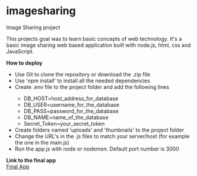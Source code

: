 # imagesharing
Image Sharing project

This projects goal was to learn basic concepts of web technology. It's a basic image sharing web based application built with node.js, html, css and JavaScript.

<b>How to deploy</b>
<ul>
  <li>Use Git to clone the repository or download the .zip file</li>
  <li>Use 'npm install' to install all the needed dependencies</li>
  <li>Create .env file to the project folder and add the following lines</li>
  <ul>
    <li>DB_HOST=host_address_for_database</li>
    <li>DB_USER=username_for_the_database</li>
    <li>DB_PASS=password_for_the_database</li>
    <li>DB_NAME=name_of_the_database</li>
    <li>Secret_Token=your_secret_token</li>
  </ul>
  <li>Create folders named 'uploads' and 'thumbnails' to the project folder</li>
  <li>Change the URL's in the .js files to match your server/host (for example the one in the main.js)</li>
  <li>Run the app.js with node or nodemon. Default port number is 3000</li>
</ul>

<b>Link to the final app</b>
<br>
<a href="http://10.114.32.155/app/">Final App</a>
